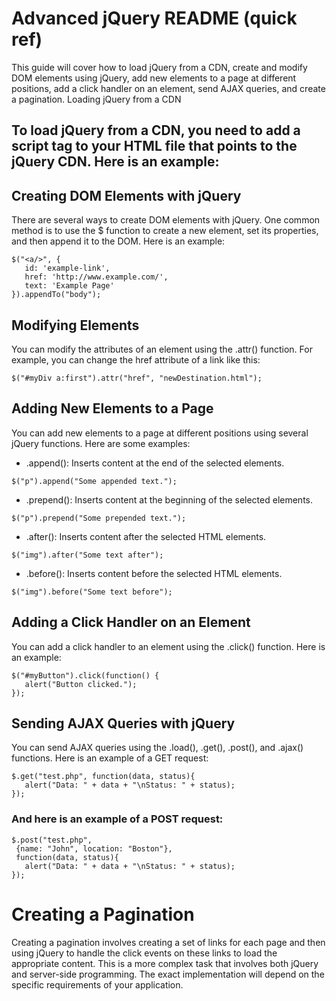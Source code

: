 # Advanced jQuery README (quick ref)

This guide will cover how to load jQuery from a CDN, create and modify DOM elements using jQuery, add new elements to a page at different positions, add a click handler on an element, send AJAX queries, and create a pagination.
Loading jQuery from a CDN

## To load jQuery from a CDN, you need to add a script tag to your HTML file that points to the jQuery CDN. Here is an example:

<script src="https://code.jquery.com/jquery-3.7.0.js"></script>

## Creating DOM Elements with jQuery

There are several ways to create DOM elements with jQuery. One common method is to use the $ function to create a new element, set its properties, and then append it to the DOM. Here is an example:
```
$("<a/>", {
   id: 'example-link',
   href: 'http://www.example.com/',
   text: 'Example Page'
}).appendTo("body");
```

## Modifying Elements

You can modify the attributes of an element using the .attr() function. For example, you can change the href attribute of a link like this:

```
$("#myDiv a:first").attr("href", "newDestination.html");
```

## Adding New Elements to a Page

You can add new elements to a page at different positions using several jQuery functions. Here are some examples:

* .append(): Inserts content at the end of the selected elements.
```
$("p").append("Some appended text.");
```
* .prepend(): Inserts content at the beginning of the selected elements.
```
$("p").prepend("Some prepended text.");
```
* .after(): Inserts content after the selected HTML elements.
```
$("img").after("Some text after");
```
* .before(): Inserts content before the selected HTML elements.
```
$("img").before("Some text before");
```

## Adding a Click Handler on an Element

You can add a click handler to an element using the .click() function. Here is an example:
```
$("#myButton").click(function() {
   alert("Button clicked.");
});
```

## Sending AJAX Queries with jQuery

You can send AJAX queries using the .load(), .get(), .post(), and .ajax() functions. Here is an example of a GET request:
```
$.get("test.php", function(data, status){
   alert("Data: " + data + "\nStatus: " + status);
});
```

### And here is an example of a POST request:
```
$.post("test.php",
 {name: "John", location: "Boston"},
 function(data, status){
   alert("Data: " + data + "\nStatus: " + status);
});
```


# Creating a Pagination

Creating a pagination involves creating a set of links for each page and then using jQuery to handle the click events on these links to load the appropriate content. This is a more complex task that involves both jQuery and server-side programming. The exact implementation will depend on the specific requirements of your application.